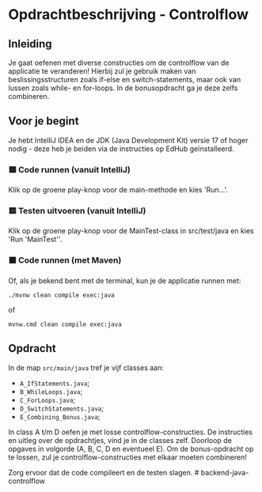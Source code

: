 # Opdrachtbeschrijving - Controlflow

## Inleiding
Je gaat oefenen met diverse constructies om de controlflow van de applicatie te veranderen! Hierbij zul je gebruik maken van beslissingsstructuren zoals if-else en switch-statements, maar ook van lussen zoals while- en for-loops. In de bonusopdracht ga je deze zelfs combineren. 

## Voor je begint
Je hebt IntelliJ IDEA en de JDK (Java Development Kit) versie 17 of hoger nodig - deze heb je beiden via de instructies op EdHub geïnstalleerd.

### 🟩 Code runnen (vanuit IntelliJ)
Klik op de groene play-knop voor de main-methode en kies 'Run...'.

### 🟨 Testen uitvoeren (vanuit IntelliJ)
Klik op de groene play-knop voor de MainTest-class in src/test/java en kies 'Run 'MainTest''.

### ⬛ Code runnen (met Maven)

Of, als je bekend bent met de terminal, kun je de applicatie runnen met:

```shell
./mvnw clean compile exec:java
```

of 

```shell
mvnw.cmd clean compile exec:java
```

## Opdracht
In de map `src/main/java` tref je vijf classes aan:
* `A_IfStatements.java`;
* `B_WhileLoops.java`;
* `C_ForLoops.java`;
* `D_SwitchStatements.java`;
* `E_Combining_Bonus.java`;

In class A t/m D oefen je met losse controlflow-constructies. De instructies en uitleg over de opdrachtjes, vind je in de classes zelf. Doorloop de opgaves in volgorde (A, B, C, D en eventueel E). Om de bonus-opdracht op te lossen, zul je controlflow-constructies met elkaar moeten combineren!

Zorg ervoor dat de code compileert en de testen slagen.
#   b a c k e n d - j a v a - c o n t r o l f l o w  
 